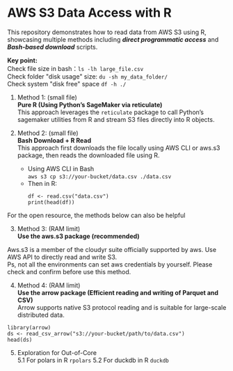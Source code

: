 # AWS S3 Data Access with R
This repository demonstrates how to read data from AWS S3 using R, showcasing multiple methods including **_direct programmatic access_** and **_Bash-based download_** scripts.<br>

**Key point:** <br>
Check file size in bash：`ls -lh large_file.csv` <br>
Check folder "disk usage" size: `du -sh my_data_folder/`<br>
Check system "disk free" space `df -h ./`<br>

1. Method 1: (small file)<br>
**Pure R (Using Python’s SageMaker via reticulate)** <br>
This approach leverages the `reticulate` package to call Python’s sagemaker utilities from R and stream S3 files directly into R objects.<br>


3. Method 2: (small file)<br>
**Bash Download + R Read** <br>
This approach first downloads the file locally using AWS CLI or aws.s3 package, then reads the downloaded file using R.<br>

     - Using AWS CLI in Bash<br>
   `aws s3 cp s3://your-bucket/data.csv ./data.csv`
     - Then in R:<br>
          ```
          df <- read.csv("data.csv")
          print(head(df)) 
          ```

For the open resource, the methods below can also be helpful<br>

3. Method 3: (RAM limit) <br>
**Use the aws.s3 package (recommended)** <br>

Aws.s3 is a member of the cloudyr suite officially supported by aws. Use AWS API to directly read and write S3. <br>
Ps, not all the environments can set aws credentials by yourself. Please check and confirm before use this method.<br>


4. Method 4: (RAM limit) <br>
**Use the arrow package (Efficient reading and writing of Parquet and CSV)<br>**
Arrow supports native S3 protocol reading and is suitable for large-scale distributed data.<br>
```
library(arrow)
ds <- read_csv_arrow("s3://your-bucket/path/to/data.csv")
head(ds)
```

5. Exploration for Out-of-Core <br>
5.1 For polars in R `rpolars`
5.2 For duckdb in R `duckdb`
